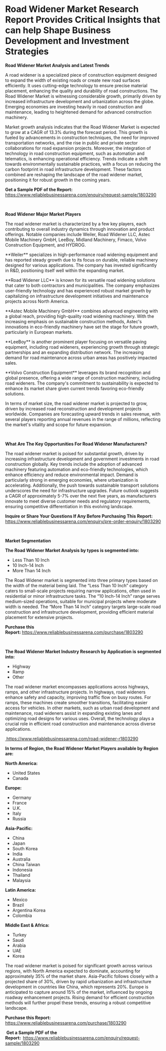 <p><h1>Road Widener Market Research Report Provides Critical Insights that can help Shape Business Development and Investment Strategies</h1></p><p><strong>Road Widener Market Analysis and Latest Trends</strong></p>
<p><p>A road widener is a specialized piece of construction equipment designed to expand the width of existing roads or create new road surfaces efficiently. It uses cutting-edge technology to ensure precise material placement, enhancing the quality and durability of road constructions. The Road Widener Market is witnessing considerable growth, primarily driven by increased infrastructure development and urbanization across the globe. Emerging economies are investing heavily in road construction and maintenance, leading to heightened demand for advanced construction machinery.</p><p>Market growth analysis indicates that the Road Widener Market is expected to grow at a CAGR of 13.3% during the forecast period. This growth is fueled by advancements in construction techniques, the need for improved transportation networks, and the rise in public and private sector collaborations for road expansion projects. Moreover, the integration of technology in road construction equipment, such as automation and telematics, is enhancing operational efficiency. Trends indicate a shift towards environmentally sustainable practices, with a focus on reducing the carbon footprint in road infrastructure development. These factors combined are reshaping the landscape of the road widener market, positioning it for robust growth in the coming years.</p></p>
<p><strong>Get a Sample PDF of the Report:&nbsp;</strong> <a href="https://www.reliablebusinessarena.com/enquiry/request-sample/1803290?utm_campaign=2532&utm_medium=2&utm_source=Github&utm_content=ia&utm_term=16042025&utm_id=road-widener">https://www.reliablebusinessarena.com/enquiry/request-sample/1803290</a></p>
<p>&nbsp;</p>
<p><strong>Road Widener Major Market Players</strong></p>
<p><p>The road widener market is characterized by a few key players, each contributing to overall industry dynamics through innovation and product offerings. Notable companies include Weiler, Road Widener LLC, Astec Mobile Machinery GmbH, LeeBoy, Midland Machinery, Fimaco, Volvo Construction Equipment, and HYDROG.</p><p>**Weiler** specializes in high-performance road widening equipment and has reported steady growth due to its focus on durable, reliable machinery designed for various applications. The company has invested significantly in R&D, positioning itself well within the expanding market.</p><p>**Road Widener LLC** is known for its versatile road widening solutions that cater to both contractors and municipalities. The company emphasizes user-friendly technology and has experienced robust market growth by capitalizing on infrastructure development initiatives and maintenance projects across North America.</p><p>**Astec Mobile Machinery GmbH** combines advanced engineering with a global reach, providing high-quality road widening machinery. With the increasing emphasis on sustainable construction methods, Astec's innovations in eco-friendly machinery have set the stage for future growth, particularly in European markets.</p><p>**LeeBoy** is another prominent player focusing on versatile paving equipment, including road wideners, experiencing growth through strategic partnerships and an expanding distribution network. The increasing demand for road maintenance across urban areas has positively impacted sales.</p><p>**Volvo Construction Equipment** leverages its brand recognition and global presence, offering a wide range of construction machinery, including road wideners. The company's commitment to sustainability is expected to enhance its market share given current trends favoring eco-friendly solutions.</p><p>In terms of market size, the road widener market is projected to grow, driven by increased road reconstruction and development projects worldwide. Companies are forecasting upward trends in sales revenue, with several players reporting annual revenues in the range of millions, reflecting the market's vitality and scope for future expansion.</p></p>
<p>&nbsp;</p>
<p><strong>What Are The Key Opportunities For Road Widener Manufacturers?</strong></p>
<p><p>The road widener market is poised for substantial growth, driven by increasing infrastructure development and government investments in road construction globally. Key trends include the adoption of advanced machinery featuring automation and eco-friendly technologies, which enhance efficiency and reduce environmental impact. Demand is particularly strong in emerging economies, where urbanization is accelerating. Additionally, the push towards sustainable transport solutions underscores the need for infrastructure upgrades. Future outlook suggests a CAGR of approximately 5-7% over the next five years, as manufacturers innovate to meet diverse customer needs and regulatory requirements, ensuring competitive differentiation in this evolving landscape.</p></p>
<p><strong>Inquire or Share Your Questions If Any Before Purchasing This Report:</strong> <a href="https://www.reliablebusinessarena.com/enquiry/pre-order-enquiry/1803290?utm_campaign=2532&utm_medium=2&utm_source=Github&utm_content=ia&utm_term=16042025&utm_id=road-widener">https://www.reliablebusinessarena.com/enquiry/pre-order-enquiry/1803290</a></p>
<p>&nbsp;</p>
<p><strong>Market Segmentation</strong></p>
<p><strong>The Road Widener Market Analysis by types is segmented into:</strong></p>
<p><ul><li>Less Than 10 Inch</li><li>10 Inch-14 Inch</li><li>More Than 14 Inch</li></ul></p>
<p><p>The Road Widener market is segmented into three primary types based on the width of the material being laid. The “Less Than 10 Inch” category caters to small-scale projects requiring narrow applications, often used in residential or minor infrastructure tasks. The “10 Inch-14 Inch” range serves medium-sized operations, suitable for municipal projects where moderate width is needed. The “More Than 14 Inch” category targets large-scale road construction and infrastructure development, providing efficient material placement for extensive projects.</p></p>
<p><strong>Purchase this Report:&nbsp;</strong><a href="https://www.reliablebusinessarena.com/purchase/1803290?utm_campaign=2532&utm_medium=2&utm_source=Github&utm_content=ia&utm_term=16042025&utm_id=road-widener">https://www.reliablebusinessarena.com/purchase/1803290</a></p>
<p>&nbsp;</p>
<p><strong>The Road Widener Market Industry Research by Application is segmented into:</strong></p>
<p><ul><li>Highway</li><li>Ramp</li><li>Other</li></ul></p>
<p><p>The road widener market encompasses applications across highways, ramps, and other infrastructure projects. In highways, road wideners enhance safety and capacity, improving traffic flow on busy routes. For ramps, these machines create smoother transitions, facilitating easier access for vehicles. In other markets, such as urban road development and maintenance, road wideners assist in expanding existing lanes and optimizing road designs for various uses. Overall, the technology plays a crucial role in efficient road construction and maintenance across diverse applications.</p></p>
<p><a href="https://www.reliablebusinessarena.com/road-widener-r1803290?utm_campaign=2532&utm_medium=2&utm_source=Github&utm_content=ia&utm_term=16042025&utm_id=road-widener">&nbsp;https://www.reliablebusinessarena.com/road-widener-r1803290</a></p>
<p><strong>In terms of Region, the Road Widener Market Players available by Region are:</strong></p>
<p>
    <p> <strong> North America: </strong>
        <ul>
            <li>United States</li>
            <li>Canada</li>
        </ul>
        </p> 
    <p> <strong> Europe: </strong>
        <ul>
            <li>Germany</li>
            <li>France</li>
            <li>U.K.</li>
            <li>Italy</li>
            <li>Russia</li>
        </ul>
        </p> 
    <p> <strong> Asia-Pacific: </strong>
        <ul>
            <li>China</li>
            <li>Japan</li>
            <li>South Korea</li>
            <li>India</li>
            <li>Australia</li>
            <li>China Taiwan</li>
            <li>Indonesia</li>
            <li>Thailand</li>
            <li>Malaysia</li>
        </ul>
        </p> 
    <p> <strong> Latin America: </strong>
        <ul>
            <li>Mexico</li>
            <li>Brazil</li>
            <li>Argentina Korea</li>
            <li>Colombia</li>
        </ul>
        </p> 
    <p> <strong> Middle East & Africa: </strong>
        <ul>
            <li>Turkey</li>
            <li>Saudi</li>
            <li>Arabia</li>
            <li>UAE</li>
            <li>Korea</li>
        </ul>
    </p>
    </p>
<p><p>The road widener market is poised for significant growth across various regions, with North America expected to dominate, accounting for approximately 35% of the market share. Asia-Pacific follows closely with a projected share of 30%, driven by rapid urbanization and infrastructure development in countries like China, which represents 20%. Europe is anticipated to capture around 15% of the market, influenced by ongoing roadway enhancement projects. Rising demand for efficient construction methods will further propel these trends, ensuring a robust competitive landscape.</p></p>
<p><strong>Purchase this Report: </strong><a href="https://www.reliablebusinessarena.com/purchase/1803290?utm_campaign=2532&utm_medium=2&utm_source=Github&utm_content=ia&utm_term=16042025&utm_id=road-widener">https://www.reliablebusinessarena.com/purchase/1803290</a></p>
<p>&nbsp;<strong>Get a Sample PDF of the Report:&nbsp;&nbsp;</strong><a href="https://www.reliablebusinessarena.com/enquiry/request-sample/1803290?utm_campaign=2532&utm_medium=2&utm_source=Github&utm_content=ia&utm_term=16042025&utm_id=road-widener">https://www.reliablebusinessarena.com/enquiry/request-sample/1803290</a></p>
<p><strong></strong></p>
<p><p></p><p></p><p></p></p>